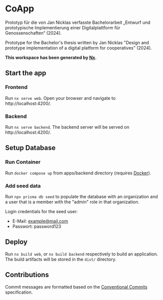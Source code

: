 # CoApp

Prototyp für die von Jan Nicklas verfasste Bachelorarbeit „Entwurf und prototypische Implementierung einer Digitalplattform für Genossenschaften“ (2024).

Prototype for the Bachelor's thesis written by Jan Nicklas "Design and prototype implementation of a digital platform for cooperatives" (2024).


**This workspace has been generated by [Nx](https://nx.dev).**

## Start the app

### Frontend
Run `nx serve web`. Open your browser and navigate to http://localhost:4200/.

### Backend
Run `nx serve backend`. The backend server will be served on http://localhost:4200/.

## Setup Database

### Run Container
Run `docker compose up` from apps/backend directory (requires [Docker](https://www.docker.com/products/docker-desktop/)).

### Add seed data
Run `npx prisma db seed` to populate the database with an organization and a user that is a member with the "admin" role in that organization.

Login credentials for the seed user:
- E-Mail: example@mail.com
- Passwort: password123

## Deploy

Run `nx build web`, or `nx build backend` respectively to build an application. The build artifacts will be stored in the `dist/` directory.

## Contributions

Commit messages are formatted based on the [Conventional Commits](https://www.conventionalcommits.org/en/v1.0.0/) specification.
